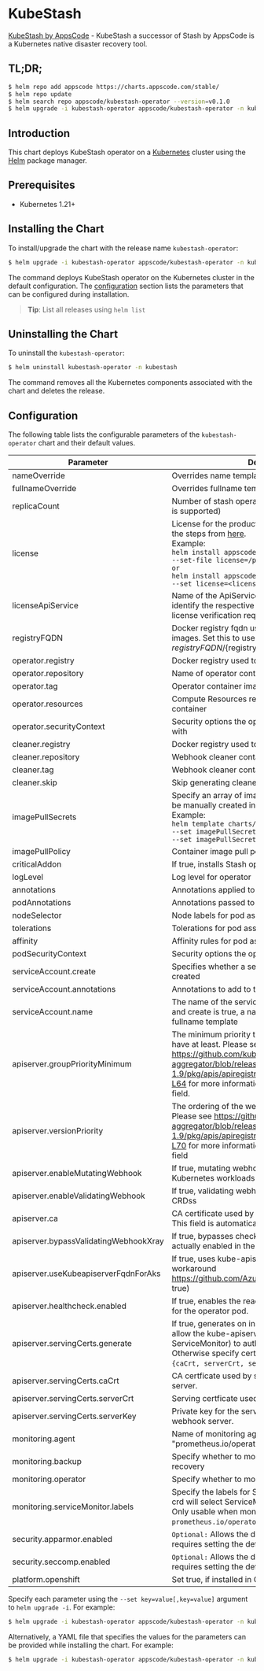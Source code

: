 # KubeStash

[KubeStash by AppsCode](https://github.com/stashed/kubestash) - KubeStash a successor of Stash by AppsCode is a Kubernetes native disaster recovery tool.

## TL;DR;

```bash
$ helm repo add appscode https://charts.appscode.com/stable/
$ helm repo update
$ helm search repo appscode/kubestash-operator --version=v0.1.0
$ helm upgrade -i kubestash-operator appscode/kubestash-operator -n kubestash --create-namespace --version=v0.1.0
```

## Introduction

This chart deploys KubeStash operator on a [Kubernetes](http://kubernetes.io) cluster using the [Helm](https://helm.sh) package manager.

## Prerequisites

- Kubernetes 1.21+

## Installing the Chart

To install/upgrade the chart with the release name `kubestash-operator`:

```bash
$ helm upgrade -i kubestash-operator appscode/kubestash-operator -n kubestash --create-namespace --version=v0.1.0
```

The command deploys KubeStash operator on the Kubernetes cluster in the default configuration. The [configuration](#configuration) section lists the parameters that can be configured during installation.

> **Tip**: List all releases using `helm list`

## Uninstalling the Chart

To uninstall the `kubestash-operator`:

```bash
$ helm uninstall kubestash-operator -n kubestash
```

The command removes all the Kubernetes components associated with the chart and deletes the release.

## Configuration

The following table lists the configurable parameters of the `kubestash-operator` chart and their default values.

|               Parameter               |                                                                                                                                                                                  Description                                                                                                                                                                                   |                                     Default                                      |
|---------------------------------------|--------------------------------------------------------------------------------------------------------------------------------------------------------------------------------------------------------------------------------------------------------------------------------------------------------------------------------------------------------------------------------|----------------------------------------------------------------------------------|
| nameOverride                          | Overrides name template                                                                                                                                                                                                                                                                                                                                                        | <code>""</code>                                                                  |
| fullnameOverride                      | Overrides fullname template                                                                                                                                                                                                                                                                                                                                                    | <code>""</code>                                                                  |
| replicaCount                          | Number of stash operator replicas to create (only 1 is supported)                                                                                                                                                                                                                                                                                                              | <code>1</code>                                                                   |
| license                               | License for the product. Get a license by following the steps from [here](https://stash.run/docs/latest/setup/install/enterprise#get-a-trial-license). <br> Example: <br> `helm install appscode/kubestash-operator \` <br> `--set-file license=/path/to/license/file` <br> `or` <br> `helm install appscode/kubestash-operator \` <br> `--set license=<license file content>` | <code>""</code>                                                                  |
| licenseApiService                     | Name of the ApiService to use by the addon to identify the respective service and certificate for license verification request                                                                                                                                                                                                                                                 | <code>v1beta1.admission.kubestash.appscode.com</code>                            |
| registryFQDN                          | Docker registry fqdn used to pull Stash related images. Set this to use docker registry hosted at ${registryFQDN}/${registry}/${image}                                                                                                                                                                                                                                         | <code>""</code>                                                                  |
| operator.registry                     | Docker registry used to pull operator image                                                                                                                                                                                                                                                                                                                                    | <code>stashed</code>                                                             |
| operator.repository                   | Name of operator container image                                                                                                                                                                                                                                                                                                                                               | <code>kubestash</code>                                                           |
| operator.tag                          | Operator container image tag                                                                                                                                                                                                                                                                                                                                                   | <code>v0.1.0</code>                                                              |
| operator.resources                    | Compute Resources required by the operator container                                                                                                                                                                                                                                                                                                                           | <code>{"requests":{"cpu":"100m"}}</code>                                         |
| operator.securityContext              | Security options the operator container should run with                                                                                                                                                                                                                                                                                                                        | <code>{}</code>                                                                  |
| cleaner.registry                      | Docker registry used to pull Webhook cleaner image                                                                                                                                                                                                                                                                                                                             | <code>appscode</code>                                                            |
| cleaner.repository                    | Webhook cleaner container image                                                                                                                                                                                                                                                                                                                                                | <code>kubectl</code>                                                             |
| cleaner.tag                           | Webhook cleaner container image tag                                                                                                                                                                                                                                                                                                                                            | <code>v1.16</code>                                                               |
| cleaner.skip                          | Skip generating cleaner YAML                                                                                                                                                                                                                                                                                                                                                   | <code>false</code>                                                               |
| imagePullSecrets                      | Specify an array of imagePullSecrets. Secrets must be manually created in the namespace. <br> Example: <br> `helm template charts/stash \` <br> `--set imagePullSecrets[0].name=sec0 \` <br> `--set imagePullSecrets[1].name=sec1`                                                                                                                                             | <code>[]</code>                                                                  |
| imagePullPolicy                       | Container image pull policy                                                                                                                                                                                                                                                                                                                                                    | <code>IfNotPresent</code>                                                        |
| criticalAddon                         | If true, installs Stash operator as critical addon                                                                                                                                                                                                                                                                                                                             | <code>false</code>                                                               |
| logLevel                              | Log level for operator                                                                                                                                                                                                                                                                                                                                                         | <code>3</code>                                                                   |
| annotations                           | Annotations applied to operator deployment                                                                                                                                                                                                                                                                                                                                     | <code>{}</code>                                                                  |
| podAnnotations                        | Annotations passed to operator pod(s).                                                                                                                                                                                                                                                                                                                                         | <code>{}</code>                                                                  |
| nodeSelector                          | Node labels for pod assignment                                                                                                                                                                                                                                                                                                                                                 | <code>{"beta.kubernetes.io/arch":"amd64","beta.kubernetes.io/os":"linux"}</code> |
| tolerations                           | Tolerations for pod assignment                                                                                                                                                                                                                                                                                                                                                 | <code>[]</code>                                                                  |
| affinity                              | Affinity rules for pod assignment                                                                                                                                                                                                                                                                                                                                              | <code>{}</code>                                                                  |
| podSecurityContext                    | Security options the operator pod should run with.                                                                                                                                                                                                                                                                                                                             | <code>{"fsGroup":65535}</code>                                                   |
| serviceAccount.create                 | Specifies whether a service account should be created                                                                                                                                                                                                                                                                                                                          | <code>true</code>                                                                |
| serviceAccount.annotations            | Annotations to add to the service account                                                                                                                                                                                                                                                                                                                                      | <code>{}</code>                                                                  |
| serviceAccount.name                   | The name of the service account to use. If not set and create is true, a name is generated using the fullname template                                                                                                                                                                                                                                                         | <code></code>                                                                    |
| apiserver.groupPriorityMinimum        | The minimum priority the webhook api group should have at least. Please see https://github.com/kubernetes/kube-aggregator/blob/release-1.9/pkg/apis/apiregistration/v1beta1/types.go#L58-L64 for more information on proper values of this field.                                                                                                                              | <code>10000</code>                                                               |
| apiserver.versionPriority             | The ordering of the webhook api inside of the group. Please see https://github.com/kubernetes/kube-aggregator/blob/release-1.9/pkg/apis/apiregistration/v1beta1/types.go#L66-L70 for more information on proper values of this field                                                                                                                                           | <code>15</code>                                                                  |
| apiserver.enableMutatingWebhook       | If true, mutating webhook is configured for Kubernetes workloads                                                                                                                                                                                                                                                                                                               | <code>true</code>                                                                |
| apiserver.enableValidatingWebhook     | If true, validating webhook is configured for Stash CRDss                                                                                                                                                                                                                                                                                                                      | <code>true</code>                                                                |
| apiserver.ca                          | CA certificate used by the Kubernetes api server. This field is automatically assigned by the operator.                                                                                                                                                                                                                                                                        | <code>not-ca-cert</code>                                                         |
| apiserver.bypassValidatingWebhookXray | If true, bypasses checks that validating webhook is actually enabled in the Kubernetes cluster.                                                                                                                                                                                                                                                                                | <code>false</code>                                                               |
| apiserver.useKubeapiserverFqdnForAks  | If true, uses kube-apiserver FQDN for AKS cluster to workaround https://github.com/Azure/AKS/issues/522 (default true)                                                                                                                                                                                                                                                         | <code>true</code>                                                                |
| apiserver.healthcheck.enabled         | If true, enables the readiness and liveliness probes for the operator pod.                                                                                                                                                                                                                                                                                                     | <code>false</code>                                                               |
| apiserver.servingCerts.generate       | If true, generates on install/upgrade the certs that allow the kube-apiserver (and potentially ServiceMonitor) to authenticate operators pods. Otherwise specify certs in `apiserver.servingCerts.{caCrt, serverCrt, serverKey}`.                                                                                                                                              | <code>true</code>                                                                |
| apiserver.servingCerts.caCrt          | CA certficate used by serving certificate of webhook server.                                                                                                                                                                                                                                                                                                                   | <code>""</code>                                                                  |
| apiserver.servingCerts.serverCrt      | Serving certficate used by webhook server.                                                                                                                                                                                                                                                                                                                                     | <code>""</code>                                                                  |
| apiserver.servingCerts.serverKey      | Private key for the serving certificate used by webhook server.                                                                                                                                                                                                                                                                                                                | <code>""</code>                                                                  |
| monitoring.agent                      | Name of monitoring agent (either "prometheus.io/operator" or "prometheus.io/builtin")                                                                                                                                                                                                                                                                                          | <code>"none"</code>                                                              |
| monitoring.backup                     | Specify whether to monitor Stash backup and recovery                                                                                                                                                                                                                                                                                                                           | <code>false</code>                                                               |
| monitoring.operator                   | Specify whether to monitor Stash operator                                                                                                                                                                                                                                                                                                                                      | <code>false</code>                                                               |
| monitoring.serviceMonitor.labels      | Specify the labels for ServiceMonitor. Prometheus crd will select ServiceMonitor using these labels. Only usable when monitoring agent is `prometheus.io/operator`.                                                                                                                                                                                                            | <code>{}</code>                                                                  |
| security.apparmor.enabled             | `Optional:` Allows the default AppArmor profile, requires setting the default.                                                                                                                                                                                                                                                                                                 | <code>false</code>                                                               |
| security.seccomp.enabled              | `Optional:` Allows the default seccomp profile, requires setting the default.                                                                                                                                                                                                                                                                                                  | <code>false</code>                                                               |
| platform.openshift                    | Set true, if installed in OpenShift                                                                                                                                                                                                                                                                                                                                            | <code>false</code>                                                               |


Specify each parameter using the `--set key=value[,key=value]` argument to `helm upgrade -i`. For example:

```bash
$ helm upgrade -i kubestash-operator appscode/kubestash-operator -n kubestash --create-namespace --version=v0.1.0 --set replicaCount=1
```

Alternatively, a YAML file that specifies the values for the parameters can be provided while
installing the chart. For example:

```bash
$ helm upgrade -i kubestash-operator appscode/kubestash-operator -n kubestash --create-namespace --version=v0.1.0 --values values.yaml
```
